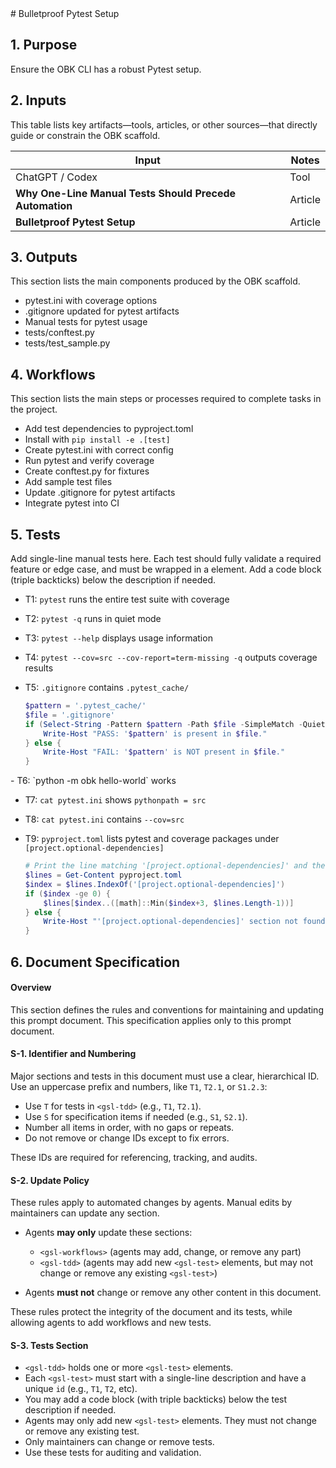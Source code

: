 <!--
This is a self-contained prompt and spec for OBK/Codex agent work.
- Inputs, outputs, workflows, and tests are listed below.
- All document rules and agent policies are defined in the "Document Specification" section.
- Agents may only update workflows and add new tests (see rules).
- Everything else is for maintainers to edit as needed.
- This file should be easy to read and quick to update—no hidden steps or dependencies.
-->

<?xml version="1.0" encoding="UTF-8"?>

<gsl-prompt id="20250729T185556-0400">

<gsl-header>
# Bulletproof Pytest Setup
</gsl-header>

<!--
Note: This GSL document uses XML-like section tags as containers, but the content inside each section may include markdown, tables, or other non-XML elements. Strict XML parsing is neither required nor expected; all parsing and automation should be tolerant of mixed content.
-->

<gsl-block>

<gsl-purpose>

## 1. Purpose

Ensure the OBK CLI has a robust Pytest setup. </gsl-purpose>

<gsl-inputs>

## 2. Inputs

This table lists key artifacts—tools, articles, or other sources—that directly guide or constrain the OBK scaffold.

| Input                                                   | Notes   |
| ------------------------------------------------------- | ------- |
| ChatGPT / Codex                                         | Tool    |
| **Why One-Line Manual Tests Should Precede Automation** | Article |
| **Bulletproof Pytest Setup**                            | Article |

</gsl-inputs>

<gsl-outputs>

## 3. Outputs

This section lists the main components produced by the OBK scaffold.

* pytest.ini with coverage options
* .gitignore updated for pytest artifacts
* Manual tests for pytest usage
* tests/conftest.py
* tests/test\_sample.py

</gsl-outputs>

<gsl-workflows>

## 4. Workflows

This section lists the main steps or processes required to complete tasks in the project.

* Add test dependencies to pyproject.toml
* Install with `pip install -e .[test]`
* Create pytest.ini with correct config
* Run pytest and verify coverage
* Create conftest.py for fixtures
* Add sample test files
* Update .gitignore for pytest artifacts
* Integrate pytest into CI

</gsl-workflows>

<gsl-tdd>

## 5. Tests

Add single-line manual tests here. Each test should fully validate a required feature or edge case, and must be wrapped in a <gsl-test> element. Add a code block (triple backticks) below the description if needed.

<gsl-test id="T1">

- T1: `pytest` runs the entire test suite with coverage
</gsl-test>
<gsl-test id="T2">

- T2: `pytest -q` runs in quiet mode
</gsl-test>
<gsl-test id="T3">

- T3: `pytest --help` displays usage information
</gsl-test>
<gsl-test id="T4">

- T4: `pytest --cov=src --cov-report=term-missing -q` outputs coverage results
</gsl-test>
<gsl-test id="T5">

- T5: `.gitignore` contains `.pytest_cache/`
    ```powershell
    $pattern = '.pytest_cache/'
    $file = '.gitignore'
    if (Select-String -Pattern $pattern -Path $file -SimpleMatch -Quiet) {
        Write-Host "PASS: '$pattern' is present in $file."
    } else {
        Write-Host "FAIL: '$pattern' is NOT present in $file."
    }
    ```
</gsl-test>
<gsl-test id="T6">
- T6: `python -m obk hello-world` works

</gsl-test>
<gsl-test id="T7">

- T7: `cat pytest.ini` shows `pythonpath = src`

</gsl-test>
<gsl-test id="T8">

- T8: `cat pytest.ini` contains `--cov=src`
</gsl-test>
<gsl-test id="T9">

- T9: `pyproject.toml` lists pytest and coverage packages under `[project.optional-dependencies]`
    ```powershell
    # Print the line matching '[project.optional-dependencies]' and the 3 lines that follow
    $lines = Get-Content pyproject.toml
    $index = $lines.IndexOf('[project.optional-dependencies]')
    if ($index -ge 0) {
        $lines[$index..([math]::Min($index+3, $lines.Length-1))]
    } else {
        Write-Host "'[project.optional-dependencies]' section not found."
    }
    ```
</gsl-test>

</gsl-tdd>

<gsl-document-spec>

## 6. Document Specification

#### Overview

This section defines the rules and conventions for maintaining and updating this prompt document.
This specification applies only to this prompt document.

#### S-1. Identifier and Numbering

Major sections and tests in this document must use a clear, hierarchical ID. Use an uppercase prefix and numbers, like `T1`, `T2.1`, or `S1.2.3`:

* Use `T` for tests in `<gsl-tdd>` (e.g., `T1`, `T2.1`).
* Use `S` for specification items if needed (e.g., `S1`, `S2.1`).
* Number all items in order, with no gaps or repeats.
* Do not remove or change IDs except to fix errors.

These IDs are required for referencing, tracking, and audits.

#### S-2. Update Policy

These rules apply to automated changes by agents. Manual edits by maintainers can update any section.

* Agents **may only** update these sections:

  * `<gsl-workflows>` (agents may add, change, or remove any part)
  * `<gsl-tdd>` (agents may add new `<gsl-test>` elements, but may not change or remove any existing `<gsl-test>`)
* Agents **must not** change or remove any other content in this document.

These rules protect the integrity of the document and its tests, while allowing agents to add workflows and new tests.

#### S-3. Tests Section

* `<gsl-tdd>` holds one or more `<gsl-test>` elements.
* Each `<gsl-test>` must start with a single-line description and have a unique `id` (e.g., `T1`, `T2`, etc).
* You may add a code block (with triple backticks) below the test description if needed.
* Agents may only add new `<gsl-test>` elements. They must not change or remove any existing test.
* Only maintainers can change or remove tests.
* Use these tests for auditing and validation.

</gsl-document-spec>
</gsl-block>
</gsl-prompt>
